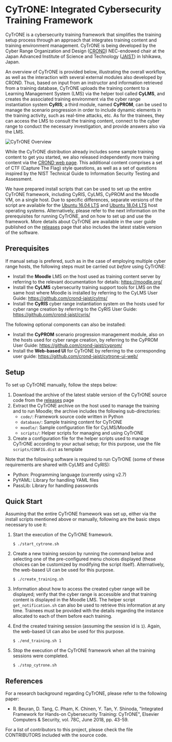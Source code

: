 
# CyTrONE: Integrated Cybersecurity Training Framework

CyTrONE is a cybersecurity training framework that simplifies the
training setup process through an approach that integrates training
content and training environment management. CyTrONE is being
developed by the Cyber Range Organization and Design
([CROND](https://www.jaist.ac.jp/misc/crond/index-en.html))
NEC-endowed chair at the Japan Advanced Institute of Science and
Technology ([JAIST](https://www.jaist.ac.jp/english/)) in Ishikawa,
Japan.

An overview of CyTrONE is provided below, illustrating the overall
workflow, as well as the interaction with several external modules
also developed by CROND. Thus, based on input from an instructor and
information retrieved from a training database, CyTrONE uploads the
training content to a Learning Management System (LMS) via the helper
tool called **CyLMS**, and creates the associated training environment
via the cyber range instantiation system **CyRIS**; a third module,
named **CyPROM**, can be used to manage the scenario progression in
order to include dynamic elements in the training activity, such as
real-time attacks, etc. As for the trainees, they can access the LMS
to consult the training content, connect to the cyber range to conduct
the necessary investigation, and provide answers also via the LMS.

![CyTrONE Overview](https://github.com/crond-jaist/cytrone/blob/master/cytrone_overview.png)

While the CyTrONE distribution already includes some sample training
content to get you started, we also released independently more
training content via the [CROND web
page](https://www.jaist.ac.jp/misc/crond/achievements-en.html). This
additional content comprises a set of CTF (Capture The Flag) style
questions, as well as a set of questions inspired by the NIST
Technical Guide to Information Security Testing and Assessment.

We have prepared install scripts that can be used to set up the entire
CyTrONE framework, including CyRIS, CyLMS, CyPROM and the Moodle VM,
on a single host. Due to specific differences, separate versions of
the script are available for the [Ubuntu 16.04
LTS](https://gist.github.com/crond-jaist/0f3af8bc31928fc3c03afdbf5c5d3696)
and [Ubuntu 18.04
LTS](https://gist.github.com/crond-jaist/592e5d3f92aaf4cf4e53b341a9d6d3cc)
host operating systems. Alternatively, please refer to the next
information on the prerequisites for running CyTrONE, and on how to
set up and use the framework. More details about CyTrONE are available
in the user guide published on the
[releases](https://github.com/crond-jaist/cytrone/releases) page that
also includes the latest stable version of the software.


## Prerequisites

If manual setup is prefered, such as in the case of employing multiple
cyber range hosts, the following steps must be carried out _before_
using CyTrONE:
* Install the **Moodle** LMS on the host used as training content
  server by referring to the relevant documentation for details:
  https://moodle.org/
* Install the **CyLMS** cybersecurity training support tools for LMS
  on the same host where Moodle is installed by referring to the CyLMS
  User Guide: https://github.com/crond-jaist/cylms/
* Install the **CyRIS** cyber range instantiation system on the hosts
  used for cyber range creation by referring to the CyRIS User Guide:
  https://github.com/crond-jaist/cyris/

The following optional components can also be installed:
* Install the **CyPROM** scenario progression management module, also
  on the hosts used for cyber range creation, by referring to the
  CyPROM User Guide: https://github.com/crond-jaist/cyprom/
* Install the **Web-based UI** for CyTrONE by referring to the
  corresponding user guide:
  https://github.com/crond-jaist/cytrone-ui-web/


## Setup

To set up CyTrONE manually, follow the steps below:
1. Download the archive of the latest stable version of the CyTrONE
source code from the
[releases](https://github.com/crond-jaist/cytrone/releases) page
2. Extract the CyTrONE archive on the host used to manage the training
and to run Moodle; the archive includes the following sub-directories:
   * `code/`: Framework source code written in Python
   * `database/`: Sample training content for CyTrONE
   * `moodle/`: Sample configuration file for CyLMS/Moodle
   * `scripts/`: Helper scripts for managing and using CyTrONE
3. Create a configuration file for the helper scripts used to manage
CyTrONE according to your actual setup; for this purpose, use the
file `scripts/CONFIG.dist` as template

Note that the following software is required to run CyTrONE (some of
these requirements are shared with CyLMS and CyRIS):
* Python: Programming language (currently using v2.7)
* PyYAML: Library for handling YAML files
* PassLib: Library for handling passwords


## Quick Start

Assuming that the entire CyTrONE framework was set up, either via the
install scripts mentioned above or manually, following are the basic
steps necessary to use it:

1. Start the execution of the CyTrONE framework.

   `$ ./start_cytrone.sh`

2. Create a new training session by running the command below and
selecting one of the pre-configured menu choices displayed (these
choices can be customized by modifying the script
itself). Alternatively, the web-based UI can be used for this purpose.

   `$ ./create_training.sh`

3. Information about how to access the created cyber range will be
displayed; verify that the cyber range is accessible and that training
content is displayed in the Moodle LMS. The helper script
`get_notification.sh` can also be used to retrieve this information at
any time. Trainees must be provided with the details regarding the
instance allocated to each of them before each training.

4. End the created training session (assuming the session id is
`1`). Again, the web-based UI can also be used for this purpose.

   `$ ./end_training.sh 1`

5. Stop the execution of the CyTrONE framework when all the training
sessions were completed.

   `$ ./stop_cytrone.sh`


## References

For a research background regarding CyTrONE, please refer to the
following paper:

* R. Beuran, D. Tang, C. Pham, K. Chinen, Y. Tan, Y. Shinoda,
  "Integrated Framework for Hands-on Cybersecurity Training: CyTrONE",
  Elsevier Computers & Security, vol. 78C, June 2018, pp. 43-59.

For a list of contributors to this project, please check the file
CONTRIBUTORS included with the source code.
